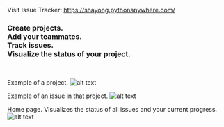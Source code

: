 Visit Issue Tracker: https://shayong.pythonanywhere.com/

<h3>
Create projects.</br>
Add your teammates.</br>
Track issues. </br>
Visualize the status of your project.
</h3>
<br>

Example of a project.
![alt text](https://user-images.githubusercontent.com/41448966/192404305-f3240c9b-ab82-4122-8e4a-ef331f30f649.png)

Example of an issue in that project.
![alt text](https://user-images.githubusercontent.com/41448966/192404306-61f42917-3631-46a0-af2d-2c7e589ee249.png)

Home page. Visualizes the status of all issues and your current progress.
![alt text](https://user-images.githubusercontent.com/41448966/192404307-b8588806-af7b-4a8b-87a5-cfacf6ba86eb.png)
